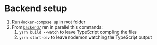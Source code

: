 # Backend setup

1. Run `docker-compose up` in root folder
1. From [`backend/`](./backend) run in parallel this commands:
   1. `yarn build --watch` to leave TypeScript compiling the files
   1. `yarn start-dev` to leave nodemon watching the TypeScript output
